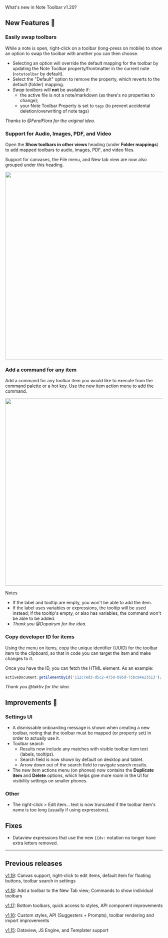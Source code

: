 What's new in Note Toolbar v1.20?

## New Features 🎉

### Easily swap toolbars

While a note is open, right-click on a toolbar (long-press on mobile) to show an option to swap the toolbar with another you can then choose.

- Selecting an option will override the default mapping for the toolbar by updating the Note Toolbar property/frontmatter in the current note (`notetoolbar` by default).
- Select the "Default" option to remove the property, which reverts to the default (folder) mapping.
- _Swap toolbars_ will **not** be available if: 
  - the active file is not a note/markdown (as there's no properties to change);
  - your Note Toolbar Property is set to `tags` (to prevent accidental deletion/overwriting of note tags)

_Thanks to @FeralFlora for the original idea._

### Support for Audio, Images, PDF, and Video

Open the **Show toolbars in other views** heading (under **Folder mappings**) to add mapped toolbars to audio, images, PDF, and video files.

Support for canvases, the File menu, and New tab view are now also grouped under this heading.

<img src="https://github.com/user-attachments/assets/ac6a5066-e46e-4794-801b-db9cd5c62073" width="600"/>

### Add a command for any item

Add a command for any toolbar item you would like to execute from the command palette or a hot key. Use the new item action menu to add the command.

<img src="https://github.com/user-attachments/assets/ddcf0e37-c5ec-4f66-bdc9-71979e8ae92f" width="600"/>

Notes

- If the label and tooltip are empty, you won't be able to add the item.
- If the label uses variables or expressions, the tooltip will be used instead; if the tooltip's empty, or also has variables, the command won't be able to be added.
- _Thank you @Dopairym for the idea._

### Copy developer ID for items

Using the menu on items, copy the unique identifier (UUID) for the toolbar item to the clipboard, so that in code you can target the item and make changes to it.

Once you have the ID, you can fetch the HTML element. As an example:

```js
activeDocument.getElementById('112c7ed3-d5c2-4750-b95d-75bc84e23513');
```

_Thank you @laktiv for the idea._

## Improvements 🚀

### Settings UI

- A dismissable onboarding message is shown when creating a new toolbar, noting that the toolbar must be mapped (or property set) in order to actually use it.
- Toolbar search
  - Results now include any matches with visible toolbar item text (labels, tooltips).
  - Search field is now shown by default on desktop and tablet.
  - Arrow down out of the search field to navigate search results.
- The new item actions menu (on phones) now contains the **Duplicate item** and **Delete** options, which helps give more room in the UI for visibility settings on smaller phones.

### Other

- The right-click > Edit item... text is now truncated if the toolbar item's name is too long (usually if using expressions).

## Fixes

- Dataview expressions that use the new <code>\{\{dv:</code> notation no longer have extra letters removed.

---

## Previous releases

[v1.19](https://github.com/chrisgurney/obsidian-note-toolbar/releases/tag/1.19.1): Canvas support, right-click to edit items, default item for floating buttons, toolbar search in settings

[v1.18](https://github.com/chrisgurney/obsidian-note-toolbar/releases/tag/1.18.1): Add a toolbar to the New Tab view; Commands to show individual toolbars

[v1.17](https://github.com/chrisgurney/obsidian-note-toolbar/releases/tag/1.17.0): Bottom toolbars, quick access to styles, API component improvements

[v1.16](https://github.com/chrisgurney/obsidian-note-toolbar/releases/tag/1.16.0): Custom styles, API (Suggesters + Prompts), toolbar rendering and import improvements

[v1.15](https://github.com/chrisgurney/obsidian-note-toolbar/releases/tag/1.15.0): Dataview, JS Engine, and Templater support